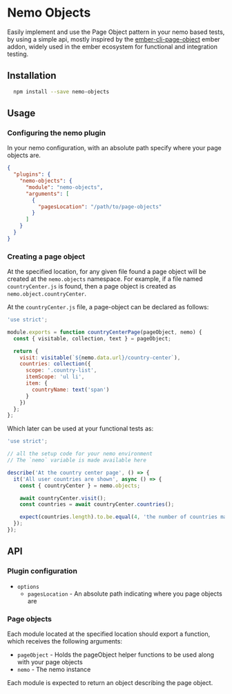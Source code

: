 # Nemo Objects

Easily implement and use the Page Object pattern in your nemo based tests, by using a simple api, mostly inspired by the [ember-cli-page-object](https://github.com/san650/ember-cli-page-object) ember addon, widely used in the ember ecosystem for functional and integration testing.

## Installation

```bash
  npm install --save nemo-objects
```

## Usage

### Configuring the nemo plugin

In your nemo configuration, with an absolute path specify where your page objects are.

```json
{
  "plugins": {
    "nemo-objects": {
      "module": "nemo-objects",
      "arguments": [
        {
          "pagesLocation": "/path/to/page-objects"
        }
      ]
    }
  }
}
```

### Creating a page object

At the specified location, for any given file found a page object will be created at the `nemo.objects` namespace. For example, if a file named `countryCenter.js` is found, then a page object is created as `nemo.object.countryCenter`.

At the `countryCenter.js` file, a page-object can be declared as follows:

```js
'use strict';

module.exports = function countryCenterPage(pageObject, nemo) {
  const { visitable, collection, text } = pageObject;

  return {
    visit: visitable(`${nemo.data.url}/country-center`),
    countries: collection({
      scope: '.country-list',
      itemScope: 'ul li',
      item: {
        countryName: text('span')
      }
    })
  };
};
```

Which later can be used at your functional tests as:

```js
'use strict';

// all the setup code for your nemo environment
// The `nemo` variable is made available here

describe('At the country center page', () => {
  it('All user countries are shown', async () => {
    const { countryCenter } = nemo.objects;

    await countryCenter.visit();
    const countries = await countryCenter.countries();

    expect(countries.length).to.be.equal(4, 'the number of countries matches the user settings');
  });
});
```


## API

### Plugin configuration

+ `options`
  + `pagesLocation` - An absolute path indicating where you page objects are

### Page objects

Each module located at the specified location should export a function, which receives the following arguments:

+ `pageObject` - Holds the pageObject helper functions to be used along with your page objects
+ `nemo` - The nemo instance

Each module is expected to return an object describing the page object.
